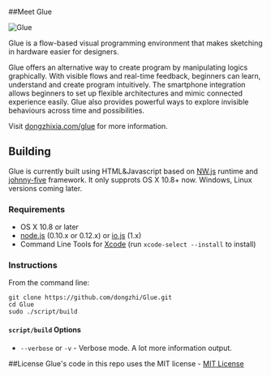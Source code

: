 ##Meet Glue

![Glue](http://dongzhixia.com/glue/images/banner.svg)

Glue is a flow-based visual programming environment that makes sketching in hardware easier for designers. 

Glue offers an alternative way to create program by manipulating logics graphically. With visible flows and real-time feedback, beginners can learn, understand and create program intuitively. The smartphone integration allows beginners to set up flexible architectures and mimic connected experience easily. Glue also provides powerful ways to explore invisible behaviours across time and possibilities. 

Visit [dongzhixia.com/glue](http://dongzhixia.com/glue/) for more information.

## Building
Glue is currently built using HTML&Javascript based on [NW.js](https://github.com/nwjs/nw.js) runtime and [johnny-five](https://github.com/rwaldron/johnny-five) framework. It only supprots OS X 10.8+ now. Windows, Linux versions coming later.

### Requirements
  * OS X 10.8 or later
  * [node.js](http://nodejs.org/download/) (0.10.x or 0.12.x) or [io.js](https://iojs.org) (1.x)
  * Command Line Tools for [Xcode](https://developer.apple.com/xcode/downloads/) (run `xcode-select --install` to install)
  

### Instructions
From the command line:

```
git clone https://github.com/dongzhi/Glue.git
cd Glue
sudo ./script/build
```

#### `script/build` Options
  * `--verbose` or `-v` - Verbose mode. A lot more information output.

##License
Glue's code in this repo uses the MIT license - [MIT License](http://en.wikipedia.org/wiki/MIT_License)